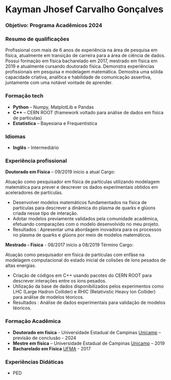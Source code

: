 # Kayman Jhosef Carvalho Gonçalves

### Objetivo: Programa Acadêmicos 2024

### Resumo de qualificações
Profissional com mais de 6 anos de experiência na área de pesquisa em física, atualmente em transição de carreira para a área de ciência de dados. Possui formação em física bacharelado em 2017, mestrado em física em 2019 e atualmente cursando doutorado física. Demonstra experiências profissionais em pesquisa e modelagem matemática. Demostra uma sólida capacidade criativa, analítica e habilidade de comunicação assertiva, juntamente com uma notável vontade de aprender.


### Formação tech
- **Python** – Numpy, MatplotLib e Pandas
- **C++** – CERN ROOT (framework voltado para análise de dados em física de partículas)
- **Estatística** – Bayesiana e Frequentistica

### Idiomas 
- **Inglês** – Intermediário

### Experiência profissional 
**Doutorado em Física** – 09/2019 início a atual
Cargo: 

Atuação como pesquisador em física de partículas utilizando modelagem matemática para prever e descrever os dados experimentais obtidos em aceleradores de partículas.
- Desenvolver modelos matemáticos fundamentados na física de partículas para descrever a dinâmica do plasma de quarks e glúons criada nesse tipo de interação.  
- Adotar modelos previamente validados pela comunidade acadêmica, efetuando comparações com o modelo desenvolvido no meu projeto.
- Resultados : Apresentar uma abordagem inovadora para os processos no plasma de quarks e glúons por meio de modelos matemáticos. 

**Mestrado - Física** - 08/2017 início a 08/2019 Término
Cargo: 

Atuação como pesquisador em física de partículas com enfâse na modelagem computacional do estado inicial de colisões de íons pesados de altas energias.
- Criação de códigos em C++ usando pacotes do CERN ROOT para descrever interações entre os íons pesados.  
- Utilização da base de dados disponibilizados pelos experimentos como LHC (Large Hadron Collider) e RHIC (Relativistic Heavy Ion Collider) para análise de modelos téoricos.
- Resultados : Análise de dados experimentais para validação de modelos téoricos.

### Formação Acadêmica
- **Doutorado em física** - Universidade Estadual de Campinas [Unicamp](http://www.unicamp.br) – previsão de conclusão - 2024
- **Mestre em física** – Universidade Estadual de Campinas [Unicamp](http://www.unicamp.br) – 2019
- **Bacharelado em Física** [UFMA](http://www.ufma.br) - 2017


### Experiências Didáticas

- PED

